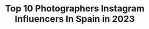---
title: Top 10 Photographers Instagram Influencers In Spain in 2023
description: >-
  Find top photographers Instagram influencers in Spain in 2023. Most popular hashtags: #photography #portrait #outfit.
platform: Instagram
hits: 647
text_top: See the best Instagram accounts on inBeat.
text_bottom: Our database aggregates 647 Instagram influencers like this in Spain for you to connect with.
profiles:
  - username: "iizquierdo"
    fullname: >-
      Ignacio Izquierdo
    bio: >-
      Photographer
    location: "Spain"
    followers: 10479
    engagement: 617
    commentsToLikes: 0.047039
    id: ck14ggrdt55d50i195kieslzl
    verified: false
    hashtags: "#glacier, #nepal, #portraits, #igersmadrid"
  - username: "danphto"
    fullname: >-
      𝑫𝒂𝒏𝒑𝒉𝒕𝒐 ⚡️
    bio: >-
      Hey! I’m Dani 📸 21 years old photographer from 👇🏽 📍 Madrid, Spain 💌 danphto@gmail.com ✨ TikTok: danphto Follow me to unlock my filters! 🌻
    location: "Spain"
    followers: 179523
    engagement: 1710
    commentsToLikes: 0.047716
    id: ck136mavu76vf0i19cea7eqpw
    verified: false
    hashtags: ""
  - username: "denise_forma_mentis_"
    fullname: >-
      🚫NO DIRECT-DM-CHAT🚫
    bio: >-
      Art language, Universal language. #artist #photographer #model #traveler 📩For collab: deniseformamentisonlybusiness@gmail.com
    location: "Spain"
    followers: 23169
    engagement: 1247
    commentsToLikes: 0.066320
    id: ckaou8gnaz9u30i78u2jhseej
    verified: false
    hashtags: "#urbanphotography, #inkedmodel, #inkedgirl, #posing"
  - username: "joseptienzaphoto"
    fullname: >-
      JOSEP TIENZA
    bio: >-
      Photographer & Filmmaker✨ 📍Barcelona, Spain + Info (DM) 💌 Personal account: @joseptienza
    location: "Spain"
    followers: 25707
    engagement: 1176
    commentsToLikes: 0.062165
    id: ck6tiaxqq0dek0j71itcwcylm
    verified: false
    hashtags: ""
  - username: "alejandromateuphoto"
    fullname: >-
      ᴀʟᴇᴊᴀɴᴅʀᴏ ᴍᴀᴛᴇᴜ
    bio: >-
      📸 Portrait - Advertising & Weddings 🎬 CEO & Photographer in: @ultravioletevents 💻 Retoucher 📍 Elche - Spain
    location: "Spain"
    followers: 38751
    engagement: 517
    commentsToLikes: 0.108706
    id: ck5qede4hzxyl0i11j2pdxl97
    verified: false
    hashtags: ""
  - username: "johnjacar_"
    fullname: >-
      Johnjacar
    bio: >-
      👔Menswear & Lifestyle 📸Photographer -> @johnphoto__ 📍Based in Cádiz ( Spain ) jonathanjaencarrion@hotmail.com
    location: "Spain"
    followers: 5711
    engagement: 1083
    commentsToLikes: 0.290837
    id: ck6ttwjxxczae0j71b3je51tb
    verified: false
    hashtags: "#classy, #menstyle, #mensfashion, #styleinspiration"
  - username: "danielvazquezcarvallo"
    fullname: >-
      DANIEL VAZQUEZ 📸
    bio: >-
      PHOTOGRAPHER 📸 Cuenca, EC. Producciones(shoots,productos,eventos,brands,publicidad) Cotizaciones(Cuenca,Ec,0989171357,vazquezcarvallodaniel@gmail.com)
    location: "Spain"
    followers: 12232
    engagement: 1486
    commentsToLikes: 0.528341
    id: ck5cf9q86mjae0i11ygs7ijye
    verified: false
    hashtags: "#photography, #photo, #portrait, #photographer"
  - username: "juanamari_gonzalez"
    fullname: >-
      🌊StaySalty🌊
    bio: >-
      🌸🌸🌸🌸🌸🌸 •Photographer 📸 •Kitesurfer 🤙🏻 •Traveler ✈️ •Animal lover 🐭 Married with the sea 💍
    location: "Spain"
    followers: 26480
    engagement: 490
    commentsToLikes: 0.098160
    id: ck5ccr949hv2f0i11tp3203ma
    verified: false
    hashtags: "#tarifa, #elpalmar, #surfgirl, #kitegirl"
  - username: "felix_espinar"
    fullname: >-
      Félix Espinar 📷 | Portrait
    bio: >-
      📌| Barcelona, Sabadell 📸| Photographer 🎥| Filmaker ✨| Cuenta Personal ➙ @Felix.espinar ……………………………………… 🌎| Mi Página Web ⤵⤵⤵⤵⤵⤵⤵⤵
    location: "Spain"
    followers: 10885
    engagement: 795
    commentsToLikes: 0.075376
    id: ck5pyzd5hyk3v0i11q3ii0sd3
    verified: false
    hashtags: "#flower, #black, #girl, #orange"
  - username: "darkmaito"
    fullname: >-
      Destination Wedding Joy Zamora
    bio: >-
      Destination wedding photographer traveling where love takes me for the wild and soulful △ Educator 🔜 Barcelona - Cadiz - UK
    location: "Spain"
    followers: 35875
    engagement: 390
    commentsToLikes: 0.062443
    id: ck15uadj9m75w0i19rrcd8emd
    verified: false
    hashtags: "#somewheremagazine, #deco, #minimal, #andalusia"
---